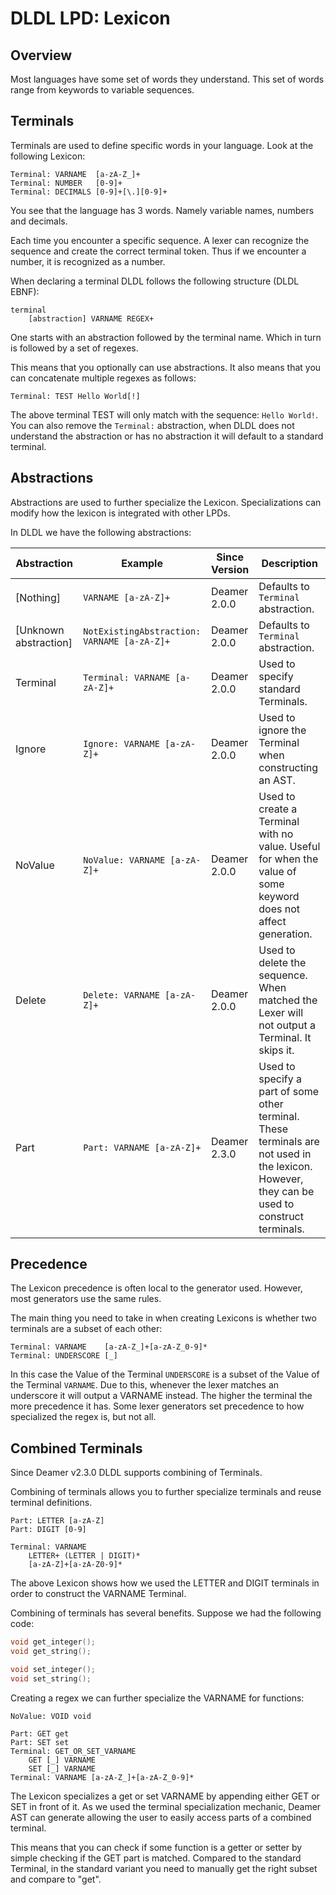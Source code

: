 # DLDL LPD: Lexicon

## Overview

Most languages have some set of words they understand. This set of words range from keywords to variable sequences.

## Terminals

Terminals are used to define specific words in your language. Look at the following Lexicon:

```DLDL
Terminal: VARNAME  [a-zA-Z_]+
Terminal: NUMBER   [0-9]+
Terminal: DECIMALS [0-9]+[\.][0-9]+
```

You see that the language has 3 words. Namely variable names, numbers and decimals.

Each time you encounter a specific sequence. A lexer can recognize the sequence and create the correct terminal token. Thus if we encounter a number, it is recognized as a number.

When declaring a terminal DLDL follows the following structure (DLDL EBNF):

```DLDL
terminal
	[abstraction] VARNAME REGEX+
```

One starts with an abstraction followed by the terminal name. Which in turn is followed by a set of regexes.

This means that you optionally can use abstractions. It also means that you can concatenate multiple regexes as follows:

```DLDL
Terminal: TEST Hello World[!]
```

The above terminal TEST will only match with the sequence: ```Hello World!```. You can also remove the ```Terminal:``` abstraction, when DLDL does not understand the abstraction or has no abstraction it will default to a standard terminal.

## Abstractions

Abstractions are used to further specialize the Lexicon. Specializations can modify how the lexicon is integrated with other LPDs.

In DLDL we have the following abstractions:

| Abstraction           | Example                                         | Since Version | Description                                                  |
| --------------------- | ----------------------------------------------- | ------------- | ------------------------------------------------------------ |
| [Nothing]             | ```VARNAME [a-zA-Z]+```                         | Deamer 2.0.0  | Defaults to ```Terminal``` abstraction.                      |
| [Unknown abstraction] | ```NotExistingAbstraction: VARNAME [a-zA-Z]+``` | Deamer 2.0.0  | Defaults to ```Terminal``` abstraction.                      |
| Terminal              | ```Terminal: VARNAME [a-zA-Z]+```               | Deamer 2.0.0  | Used to specify standard Terminals.                          |
| Ignore                | ```Ignore: VARNAME [a-zA-Z]+```                 | Deamer 2.0.0  | Used to ignore the Terminal when constructing an AST.        |
| NoValue               | ```NoValue: VARNAME [a-zA-Z]+```                | Deamer 2.0.0  | Used to create a Terminal with no value. Useful for when the value of some keyword does not affect generation. |
| Delete                | ```Delete: VARNAME [a-zA-Z]+```                 | Deamer 2.0.0  | Used to delete the sequence. When matched the Lexer will not output a Terminal. It skips it. |
| Part                  | ```Part: VARNAME [a-zA-Z]+```                   | Deamer 2.3.0  | Used to specify a part of some other terminal. These terminals are not used in the lexicon. However, they can be used to construct terminals. |

## Precedence

The Lexicon precedence is often local to the generator used. However, most generators use the same rules.

The main thing you need to take in when creating Lexicons is whether two terminals are a subset of each other:

```DLDL
Terminal: VARNAME    [a-zA-Z_]+[a-zA-Z_0-9]*
Terminal: UNDERSCORE [_]
```

In this case the Value of the Terminal ```UNDERSCORE``` is a subset of the Value of the Terminal ```VARNAME```. Due to this, whenever the lexer matches an underscore it will output a VARNAME instead. The higher the terminal the more precedence it has. Some lexer generators set precedence to how specialized the regex is, but not all.

## Combined Terminals

Since Deamer v2.3.0 DLDL supports combining of Terminals.

Combining of terminals allows you to further specialize terminals and reuse terminal definitions.

```DLDL
Part: LETTER [a-zA-Z]
Part: DIGIT [0-9]

Terminal: VARNAME
	LETTER+ (LETTER | DIGIT)*
	[a-zA-Z]+[a-zA-Z0-9]*
```

The above Lexicon shows how we used the LETTER and DIGIT terminals in order to construct the VARNAME Terminal.

Combining of terminals has several benefits. Suppose we had the following code:

```C++
void get_integer();
void get_string();

void set_integer();
void set_string();
```

Creating a regex we can further specialize the VARNAME for functions:

```DLDL
NoValue: VOID void

Part: GET get
Part: SET set
Terminal: GET_OR_SET_VARNAME
	GET [_] VARNAME
	SET [_] VARNAME
Terminal: VARNAME [a-zA-Z_]+[a-zA-Z_0-9]*
```

The Lexicon specializes a get or set VARNAME by appending either GET or SET in front of it. As we used the terminal specialization mechanic, Deamer AST can generate allowing the user to easily access parts of a combined terminal.

This means that you can check if some function is a getter or setter by simple checking if the GET part is matched. Compared to the standard Terminal, in the standard variant you need to manually get the right subset and compare to "get".